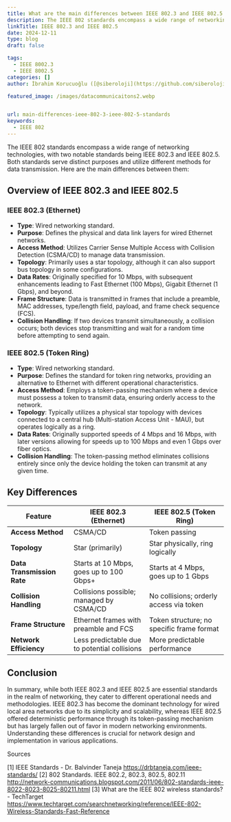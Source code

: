 ```yaml
---
title: What are the main differences between IEEE 802.3 and IEEE 802.5 standards
description: The IEEE 802 standards encompass a wide range of networking technologies, with two notable standards being IEEE 802.3 and IEEE 802.5.
linkTitle: IEEE 802.3 and IEEE 802.5
date: 2024-12-11
type: blog
draft: false

tags:
  - IEEE 8002.3
  - IEEE 8002.5
categories: []
author: İbrahim Korucuoğlu ([@siberoloji](https://github.com/siberoloji))

featured_image: /images/datacommunicaitons2.webp


url: main-differences-ieee-802-3-ieee-802-5-standards
keywords:
  - IEEE 802
---
```

The IEEE 802 standards encompass a wide range of networking technologies, with two notable standards being IEEE 802.3 and IEEE 802.5. Both standards serve distinct purposes and utilize different methods for data transmission. Here are the main differences between them:

## Overview of IEEE 802.3 and IEEE 802.5

### IEEE 802.3 (Ethernet)

- **Type**: Wired networking standard.
- **Purpose**: Defines the physical and data link layers for wired Ethernet networks.
- **Access Method**: Utilizes Carrier Sense Multiple Access with Collision Detection (CSMA/CD) to manage data transmission.
- **Topology**: Primarily uses a star topology, although it can also support bus topology in some configurations.
- **Data Rates**: Originally specified for 10 Mbps, with subsequent enhancements leading to Fast Ethernet (100 Mbps), Gigabit Ethernet (1 Gbps), and beyond.
- **Frame Structure**: Data is transmitted in frames that include a preamble, MAC addresses, type/length field, payload, and frame check sequence (FCS).
- **Collision Handling**: If two devices transmit simultaneously, a collision occurs; both devices stop transmitting and wait for a random time before attempting to send again.

### IEEE 802.5 (Token Ring)

- **Type**: Wired networking standard.
- **Purpose**: Defines the standard for token ring networks, providing an alternative to Ethernet with different operational characteristics.
- **Access Method**: Employs a token-passing mechanism where a device must possess a token to transmit data, ensuring orderly access to the network.
- **Topology**: Typically utilizes a physical star topology with devices connected to a central hub (Multi-station Access Unit - MAU), but operates logically as a ring.
- **Data Rates**: Originally supported speeds of 4 Mbps and 16 Mbps, with later versions allowing for speeds up to 100 Mbps and even 1 Gbps over fiber optics.
- **Collision Handling**: The token-passing method eliminates collisions entirely since only the device holding the token can transmit at any given time.

## Key Differences

| Feature                   | IEEE 802.3 (Ethernet)                     | IEEE 802.5 (Token Ring)                   |
|---------------------------|-------------------------------------------|-------------------------------------------|
| **Access Method**         | CSMA/CD                                   | Token passing                             |
| **Topology**              | Star (primarily)                          | Star physically, ring logically           |
| **Data Transmission Rate**| Starts at 10 Mbps, goes up to 100 Gbps+ | Starts at 4 Mbps, goes up to 1 Gbps     |
| **Collision Handling**     | Collisions possible; managed by CSMA/CD   | No collisions; orderly access via token   |
| **Frame Structure**       | Ethernet frames with preamble and FCS    | Token structure; no specific frame format |
| **Network Efficiency**    | Less predictable due to potential collisions| More predictable performance               |

## Conclusion

In summary, while both IEEE 802.3 and IEEE 802.5 are essential standards in the realm of networking, they cater to different operational needs and methodologies. IEEE 802.3 has become the dominant technology for wired local area networks due to its simplicity and scalability, whereas IEEE 802.5 offered deterministic performance through its token-passing mechanism but has largely fallen out of favor in modern networking environments. Understanding these differences is crucial for network design and implementation in various applications.

Sources

[1] IEEE Standards - Dr. Balvinder Taneja <https://drbtaneja.com/ieee-standards/>
[2] 802 Standards. IEEE 802.2, 802.3, 802.5, 802.11 <http://network-communications.blogspot.com/2011/06/802-standards-ieee-8022-8023-8025-80211.html>
[3] What are the IEEE 802 wireless standards? - TechTarget <https://www.techtarget.com/searchnetworking/reference/IEEE-802-Wireless-Standards-Fast-Reference>
